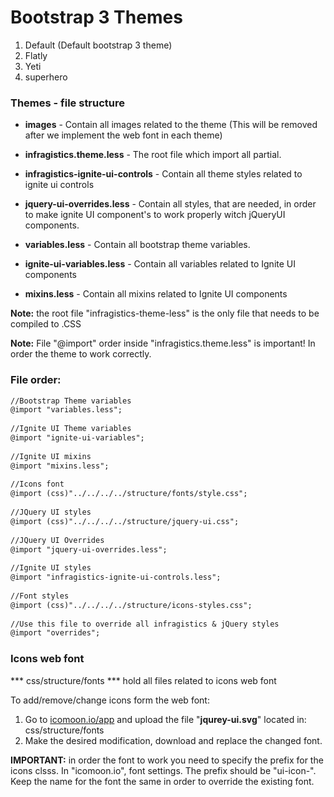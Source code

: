 
Bootstrap 3 Themes
=====================


1. Default (Default bootstrap 3 theme)
2. Flatly
3. Yeti
4. superhero



### Themes - file structure


* **images** - Contain all images related to the theme (This will be removed after we implement the web font in each theme)
 
* **infragistics.theme.less** - The root file which import all partial.
 
* **infragistics-ignite-ui-controls** - Contain all theme styles related to ignite ui controls
 
* **jquery-ui-overrides.less** -  Contain all styles, that are needed, in order to make ignite UI component's to work properly witch jQueryUI components.
 
* **variables.less** - Contain all bootstrap theme variables.
 
* **ignite-ui-variables.less** - Contain all variables related to Ignite UI components
 
* **mixins.less** - Contain all mixins related to Ignite UI components



**Note:** the root file "infragistics-theme-less" is the only file that needs to be compiled to .CSS


**Note:** File "@import" order inside "infragistics.theme.less" is important! In order the theme to work correctly.



### File order:

```diff
//Bootstrap Theme variables
@import "variables.less";
 
//Ignite UI Theme variables
@import "ignite-ui-variables";
 
//Ignite UI mixins
@import "mixins.less";
 
//Icons font
@import (css)"../../../../structure/fonts/style.css";
 
//JQuery UI styles
@import (css)"../../../../structure/jquery-ui.css";
 
//JQuery UI Overrides
@import "jquery-ui-overrides.less";
 
//Ignite UI styles
@import "infragistics-ignite-ui-controls.less";
 
//Font styles
@import (css)"../../../../structure/icons-styles.css";
 
//Use this file to override all infragistics & jQuery styles
@import "overrides";
```


### Icons web font

*** css/structure/fonts ***
hold all files related to icons web font

To add/remove/change icons form the web font:
1. Go to [icomoon.io/app](icomoon.io/app) and upload the file "**jqurey-ui.svg**" located in: css/structure/fonts
2. Make the desired modification, download and replace the changed font.



**IMPORTANT:**
in order the font to work you need to specify the prefix for the icons clsss. In "icomoon.io", font settings. The prefix should be "ui-icon-". Keep the name for the font the same in order to override the existing font.
